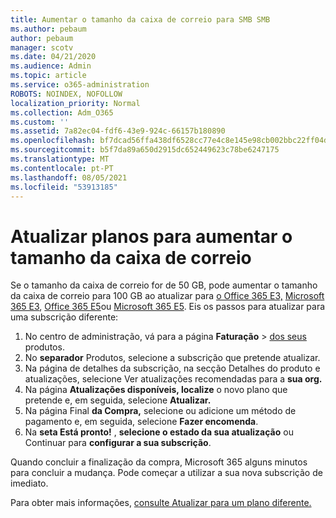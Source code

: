 ```yaml
---
title: Aumentar o tamanho da caixa de correio para SMB SMB
ms.author: pebaum
author: pebaum
manager: scotv
ms.date: 04/21/2020
ms.audience: Admin
ms.topic: article
ms.service: o365-administration
ROBOTS: NOINDEX, NOFOLLOW
localization_priority: Normal
ms.collection: Adm_O365
ms.custom: ''
ms.assetid: 7a82ec04-fdf6-43e9-924c-66157b180890
ms.openlocfilehash: bf7dcad56ffa438df6528cc77e4c8e145e98cb002bbc22ff04d8f08dc7d37232
ms.sourcegitcommit: b5f7da89a650d2915dc652449623c78be6247175
ms.translationtype: MT
ms.contentlocale: pt-PT
ms.lasthandoff: 08/05/2021
ms.locfileid: "53913185"
---
```

# <a name="upgrade-plans-to-increase-mailbox-size"></a>Atualizar planos para aumentar o tamanho da caixa de correio

Se o tamanho da caixa de correio for de 50 GB, pode aumentar o tamanho da caixa de correio para 100 GB ao atualizar para [o Office 365 E3,](https://www.microsoft.com/microsoft-365/enterprise/office-365-e3?rtc=1&activetab=pivot:overviewtab) [Microsoft 365 E3](https://www.microsoft.com/microsoft-365/enterprise/e3?activetab=pivot%3aoverviewtab), [Office 365 E5](https://www.microsoft.com/microsoft-365/enterprise/office-365-e5?rtc=1&activetab=pivot%3aoverviewtab)ou [Microsoft 365 E5](https://www.microsoft.com/microsoft-365/enterprise/e5?activetab=pivot%3aoverviewtab). Eis os passos para atualizar para uma subscrição diferente:
  
1. No centro de administração, vá para a página **Faturação**  >  [dos seus](https://go.microsoft.com/fwlink/p/?linkid=842054) produtos.
2. No **separador** Produtos, selecione a subscrição que pretende atualizar.
3. Na página de detalhes da  subscrição, na secção Detalhes do produto e atualizações, selecione Ver atualizações recomendadas para a **sua org.**
4. Na página **Atualizações disponíveis, localize** o novo plano que pretende e, em seguida, selecione **Atualizar.**
5. Na página Final **da Compra,** selecione ou adicione um método de pagamento e, em seguida, selecione **Fazer encomenda**.
6. Na **seta Está pronto!** , **selecione o estado da sua atualização** ou Continuar para **configurar a sua subscrição**.

Quando concluir a finalização da compra, Microsoft 365 alguns minutos para concluir a mudança. Pode começar a utilizar a sua nova subscrição de imediato.

Para obter mais informações, [consulte Atualizar para um plano diferente.](https://docs.microsoft.com/microsoft-365/commerce/subscriptions/upgrade-to-different-plan)